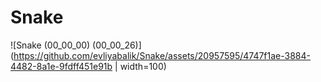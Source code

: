 # Snake
![Snake (00_00_00) (00_00_26)](https://github.com/evliyabalik/Snake/assets/20957595/4747f1ae-3884-4482-8a1e-9fdff451e91b | width=100)
